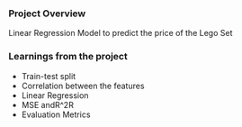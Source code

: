 ### Project Overview

 Linear Regression Model to predict the price of the Lego Set


### Learnings from the project

 - Train-test split
- Correlation between the features
- Linear Regression
- MSE andR^2R 
- Evaluation Metrics


